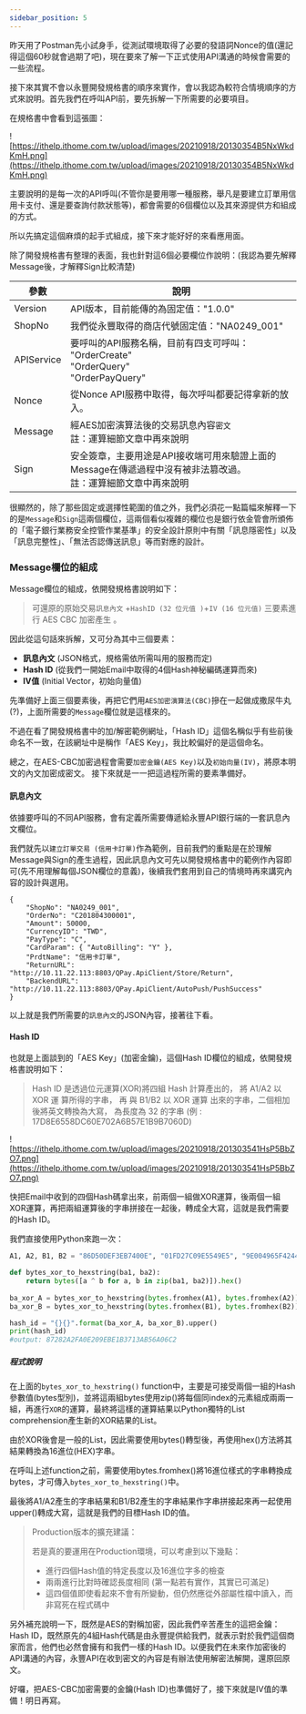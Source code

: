 ```yaml
---
sidebar_position: 5
---
```

昨天用了Postman先小試身手，從測試環境取得了必要的發語詞Nonce的值(還記得這個60秒就會過期了吧)，現在要來了解一下正式使用API溝通的時候會需要的一些流程。

接下來其實不會以永豐開發規格書的順序來實作，會以我認為較符合情境順序的方式來說明。首先我們在呼叫API前，要先拆解一下所需要的必要項目。

在規格書中會看到這張圖：

![https://ithelp.ithome.com.tw/upload/images/20210918/20130354B5NxWkdKmH.png](https://ithelp.ithome.com.tw/upload/images/20210918/20130354B5NxWkdKmH.png)

主要說明的是每一次的API呼叫(不管你是要用哪一種服務，舉凡是要建立訂單用信用卡支付、還是要查詢付款狀態等)，都會需要的6個欄位以及其來源提供方和組成的方式。

所以先搞定這個麻煩的起手式組成，接下來才能好好的來看應用面。



除了開發規格書有整理的表面，我也針對這6個必要欄位作說明：(我認為要先解釋Message後，才解釋Sign比較清楚)

| 參數       | 說明                                                         |
| ---------- | ------------------------------------------------------------ |
| Version    | API版本，目前能傳的為固定值："1.0.0"                         |
| ShopNo     | 我們從永豐取得的商店代號固定值："NA0249_001"                 |
| APIService | 要呼叫的API服務名稱，目前有四支可呼叫：<br />"OrderCreate"<br />"OrderQuery"<br />"OrderPayQuery" |
| Nonce      | 從Nonce API服務中取得，每次呼叫都要記得拿新的放入。          |
| Message    | 經AES加密演算法後的交易訊息內容`密文`<br />註：運算細節文章中再來說明 |
| Sign       | 安全簽章，主要用途是API接收端可用來驗證上面的Message在傳遞過程中沒有被非法篡改過。<br />註：運算細節文章中再來說明 |

很顯然的，除了那些固定或選擇性範圍的值之外，我們必須花一點篇幅來解釋一下的是`Message`和`Sign`這兩個欄位，這兩個看似複雜的欄位也是銀行依金管會所頒佈的「電子銀行業務安全控管作業基準」的安全設計原則中有關「訊息隱密性」以及「訊息完整性」、「無法否認傳送訊息」等而對應的設計。

### Message欄位的組成

Message欄位的組成，依開發規格書說明如下：

> 可還原的原始交易`訊息內文` +`HashID (32 位元值 )`+`IV (16 位元值)` 三要素進行 AES CBC 加密產生 。

因此從這句話來拆解，又可分為其中三個要素：

* **訊息內文** (JSON格式，規格需依所需叫用的服務而定)
* **Hash ID** (從我們一開始Email中取得的4個Hash神秘編碼運算而來)
* **IV值** (Initial Vector，初始向量值)

先準備好上面三個要素後，再把它們用`AES加密演算法(CBC)`摻在一起做成撒尿牛丸(?)，上面所需要的`Message`欄位就是這樣來的。

不過在看了開發規格書中的加/解密範例網址，「Hash ID」這個名稱似乎有些前後命名不一致，在該網址中是稱作「AES Key」，我比較偏好的是這個命名。

總之，在AES-CBC加密過程會需要`加密金鑰(AES Key)`以及`初始向量(IV)`，將原本明文的內文加密成密文。
接下來就是一一把這過程所需的要素準備好。

#### 訊息內文

依據要呼叫的不同API服務，會有定義所需要傳遞給永豐API銀行端的一套訊息內文欄位。

我們就先以`建立訂單交易 (信用卡訂單)`作為範例，目前我們的重點是在於理解Message與Sign的產生過程，因此訊息內文可先以開發規格書中的範例作內容即可(先不用理解每個JSON欄位的意義)，後續我們套用到自己的情境時再來講究內容的設計與選用。

```
{
    "ShopNo": "NA0249_001",
    "OrderNo": "C201804300001",
    "Amount": 50000,
    "CurrencyID": "TWD",
    "PayType": "C",
    "CardParam": { "AutoBilling": "Y" },
    "PrdtName": "信用卡訂單",
    "ReturnURL": "http://10.11.22.113:8803/QPay.ApiClient/Store/Return",
    "BackendURL": "http://10.11.22.113:8803/QPay.ApiClient/AutoPush/PushSuccess"
}
```

以上就是我們所需要的`訊息內文`的JSON內容，接著往下看。

#### Hash ID

也就是上面談到的「AES Key」(加密金鑰)，這個Hash ID欄位的組成，依開發規格書說明如下：

> Hash ID 是透過位元運算(XOR)將四組 Hash 計算產出的， 將 A1/A2 以 XOR 運 算所得的字串， 再 與 B1/B2 以 XOR 運算 出來的字串，二個相加後將英文轉換為大寫， 為長度為 32 的字串 (例 : 17D8E6558DC60E702A6B57E1B9B7060D)

![https://ithelp.ithome.com.tw/upload/images/20210918/201303541HsP5BbZO7.png](https://ithelp.ithome.com.tw/upload/images/20210918/201303541HsP5BbZO7.png)

快把Email中收到的四個Hash碼拿出來，前兩個一組做XOR運算，後兩個一組XOR運算，再把兩組運算後的字串拼接在一起後，轉成全大寫，這就是我們需要的Hash ID。

我們直接使用Python來跑一次：

```python
A1, A2, B1, B2 = "86D50DEF3EB7400E", "01FD27C09E5549E5", "9E004965F4244953", "7FB3385F414E4F91"

def bytes_xor_to_hexstring(ba1, ba2):
    return bytes([a ^ b for a, b in zip(ba1, ba2)]).hex()
    
ba_xor_A = bytes_xor_to_hexstring(bytes.fromhex(A1), bytes.fromhex(A2))
ba_xor_B = bytes_xor_to_hexstring(bytes.fromhex(B1), bytes.fromhex(B2))

hash_id = "{}{}".format(ba_xor_A, ba_xor_B).upper()
print(hash_id)  
#output: 87282A2FA0E209EBE1B3713AB56A06C2
```

##### 程式說明

在上面的`bytes_xor_to_hexstring()` function中，主要是可接受兩個一組的Hash參數值(bytes型別)，並將這兩組bytes使用zip()將每個同index的元素組成兩兩一組，再進行`XOR`的運算，最終將這樣的運算結果以Python獨特的List comprehension產生新的XOR結果的List。

由於XOR後會是一般的List，因此需要使用bytes()轉型後，再使用hex()方法將其結果轉換為16進位(HEX)字串。

在呼叫上述function之前，需要使用bytes.fromhex()將16進位樣式的字串轉換成bytes，才可傳入`bytes_xor_to_hexstring()`中。

最後將A1/A2產生的字串結果和B1/B2產生的字串結果作字串拼接起來再一起使用upper()轉成大寫，這就是我們的目標Hash ID的值。

> Production版本的擴充建議：
>
> 若是真的要運用在Production環境，可以考慮到以下幾點：
>
> * 進行四個Hash值的特定長度以及16進位字多的檢查
> * 兩兩進行比對時確認長度相同 (第一點若有實作，其實已可滿足)
> * 這四個值即使看起來不會有所變動，但仍然應從外部屬性檔中讀入，而非寫死在程式碼中

另外補充說明一下，既然是AES的對稱加密，因此我們辛苦產生的這把金鑰：Hash ID，既然原先的4組Hash代碼是由永豐提供給我們，就表示對於我們這個商家而言，他們也必然會擁有和我們一樣的Hash ID。以便我們在未來作加密後的API溝通的內容，永豐API在收到密文的內容是有辦法使用解密法解開，還原回原文。

好囉，把AES-CBC加密需要的金鑰(Hash ID)也準備好了，接下來就是IV值的準備！明日再寫。
